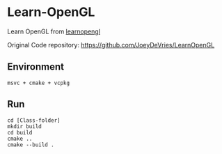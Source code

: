 # Learn-OpenGL

Learn OpenGL from [learnopengl](https://learnopengl.com/)

Original Code repository: https://github.com/JoeyDeVries/LearnOpenGL

## Environment

```
msvc + cmake + vcpkg
```

## Run

```
cd [Class-folder]
mkdir build
cd build
cmake ..
cmake --build .
```
